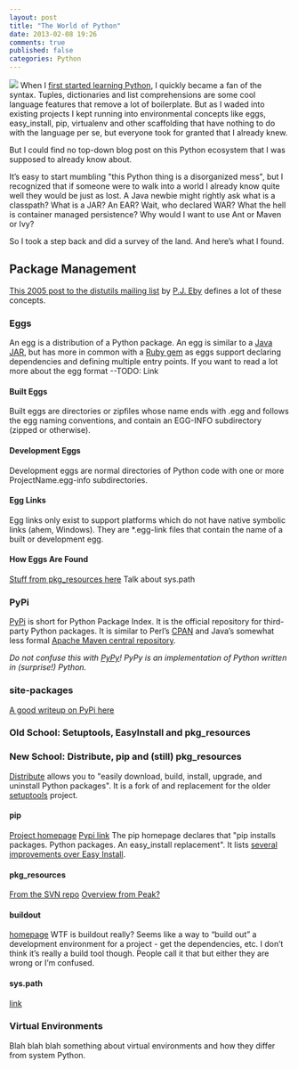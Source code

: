 ```yaml
---
layout: post
title: "The World of Python"
date: 2013-02-08 19:26
comments: true
published: false
categories: Python
---
```

![](/assets/images/world-of-python.png)
When I [first started learning Python](http://code.google.com/edu/languages/google-python-class/), I quickly became a fan of the syntax.  Tuples, dictionaries and list comprehensions are some cool language features that remove a lot of boilerplate.  But as I waded into existing projects I kept running into environmental concepts like eggs, easy\_install, pip, virtualenv and other scaffolding that have nothing to do with the language per se, but everyone took for granted that I already knew.

But I could find no top-down blog post on this Python ecosystem that I was supposed to already know about.

It’s easy to start mumbling "this Python thing is a disorganized mess", but I recognized that if someone were to walk into a world I already know quite well they would be just as lost.  A Java newbie might rightly ask what is a classpath?  What is a JAR?  An EAR?  Wait, who declared WAR?  What the hell is container managed persistence?  Why would I want to use Ant or Maven or Ivy?

So I took a step back and did a survey of the land.  And here’s what I found.

## Package Management
[This 2005 post to the distutils mailing list](http://mail.python.org/pipermail/distutils-sig/2005-June/004652.html) by [P.J. Eby](http://dirtsimple.org/programming/) defines a lot of these concepts.

### Eggs
An egg is a distribution of a Python package.  An egg is similar to a [Java JAR](http://en.wikipedia.org/wiki/JAR_(file_format)), but has more in common with a [Ruby gem](http://docs.rubygems.org/read/chapter/1#page22) as eggs support declaring dependencies and defining multiple entry points.  If you want to read a lot more about the egg format --TODO: Link

#### Built Eggs
Built eggs are directories or zipfiles whose name ends with .egg and follows the egg naming conventions, and contain an EGG-INFO subdirectory (zipped or otherwise).

#### Development Eggs
Development eggs are normal directories of Python code with one or more ProjectName.egg-info subdirectories.

#### Egg Links
Egg links only exist to support platforms which do not have native symbolic links (ahem, Windows).  They are \*.egg-link files that contain the name of a built or development egg.

#### How Eggs Are Found
[Stuff from pkg\_resources here](http://packages.python.org/distribute/pkg_resources.html#overview)
Talk about sys.path


### PyPi
[PyPi](http://pypi.python.org/pypi) is short for Python Package Index.  It is the official repository for third-party Python packages.  It is similar to Perl’s [CPAN](http://www.cpan.org/) and Java’s somewhat less formal [Apache Maven central repository](http://search.maven.org/).

*Do not confuse this with [PyPy](http://pypy.org/)!  PyPy is an implementation of Python written in (surprise!) Python.*


### site-packages
[A good writeup on PyPi here](http://wiki.python.org/moin/CheeseShopTutorial)


### Old School: Setuptools, EasyInstall and pkg\_resources

### New School: Distribute, pip and (still) pkg\_resources
[Distribute](http://packages.python.org/distribute/) allows you to "easily download, build, install, upgrade, and uninstall Python packages".  It is a fork of and replacement for the older [setuptools](http://pypi.python.org/pypi/setuptools) project.

#### pip
[Project homepage](http://www.pip-installer.org/)
[Pypi link](http://pypi.python.org/pypi/pip)
The pip homepage declares that "pip installs packages. Python packages. An easy\_install replacement".  It lists [several improvements over Easy Install](http://www.pip-installer.org/en/latest/other-tools.html#pip-compared-to-easy-install).

#### pkg\_resources
[From the SVN repo](http://svn.python.org/projects/sandbox/trunk/setuptools/pkg_resources.py)
[Overview from Peak?](http://peak.telecommunity.com/DevCenter/PkgResources#overview)

#### buildout
[homepage](http://www.buildout.org/)
WTF is buildout really?  Seems like a way to “build out” a development environment for a project - get the dependencies, etc.  I don’t think it’s really a build tool though.  People call it that but either they are wrong or I’m confused.

#### sys.path
[link](http://docs.python.org/library/sys.html#sys.path)

### Virtual Environments
Blah blah blah something about virtual environments and how they differ from system Python.


